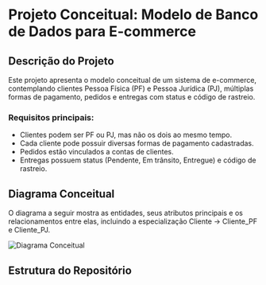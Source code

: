 # Projeto Conceitual: Modelo de Banco de Dados para E-commerce

## Descrição do Projeto

Este projeto apresenta o modelo conceitual de um sistema de e-commerce, contemplando clientes Pessoa Física (PF) e Pessoa Jurídica (PJ), múltiplas formas de pagamento, pedidos e entregas com status e código de rastreio.

### Requisitos principais:

- Clientes podem ser PF ou PJ, mas não os dois ao mesmo tempo.
- Cada cliente pode possuir diversas formas de pagamento cadastradas.
- Pedidos estão vinculados a contas de clientes.
- Entregas possuem status (Pendente, Em trânsito, Entregue) e código de rastreio.

## Diagrama Conceitual

O diagrama a seguir mostra as entidades, seus atributos principais e os relacionamentos entre elas, incluindo a especialização Cliente → Cliente_PF e Cliente_PJ.

![Diagrama Conceitual](modelo_conceitual.png)

## Estrutura do Repositório

